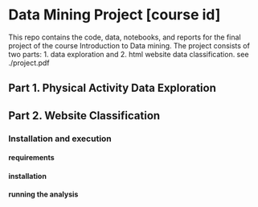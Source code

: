 # Data Mining Project [course id]

This repo contains the code, data, notebooks, and reports for the final project of the course Introduction to Data mining. The project consists of two parts: 1. data exploration and 2. html website data classification. see ./project.pdf

## Part 1. Physical Activity Data Exploration

## Part 2. Website Classification

### Installation and execution

#### requirements

#### installation

#### running the analysis
